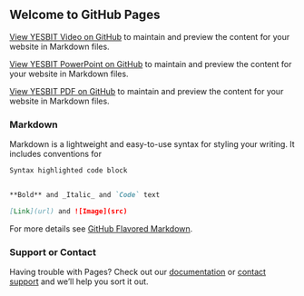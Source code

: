 ## Welcome to GitHub Pages

 [View YESBIT Video on GitHub](https://yesbit.github.io/YesbitVideo/Yesbit_EN.mp4) to maintain and preview the content for your website in Markdown files.

[View YESBIT PowerPoint on GitHub](https://yesbit.github.io/YesbitVideo/Yesbit_EN_Feb16.pptx) to maintain and preview the content for your website in Markdown files.

[View YESBIT PDF on GitHub](https://yesbit.github.io/YesbitVideo/Yesbit_EN_Feb21.pdf) to maintain and preview the content for your website in Markdown files.


### Markdown

Markdown is a lightweight and easy-to-use syntax for styling your writing. It includes conventions for

```markdown
Syntax highlighted code block


**Bold** and _Italic_ and `Code` text

[Link](url) and ![Image](src)
```

For more details see [GitHub Flavored Markdown](https://guides.github.com/features/mastering-markdown/).


### Support or Contact

Having trouble with Pages? Check out our [documentation](https://help.github.com/categories/github-pages-basics/) or [contact support](https://github.com/contact) and we’ll help you sort it out.
